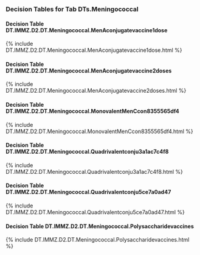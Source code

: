### Decision Tables for Tab  DTs.Meningococcal
#### Decision Table DT.IMMZ.D2.DT.Meningococcal.MenAconjugatevaccine1dose
{% include DT.IMMZ.D2.DT.Meningococcal.MenAconjugatevaccine1dose.html %}
#### Decision Table DT.IMMZ.D2.DT.Meningococcal.MenAconjugatevaccine2doses
{% include DT.IMMZ.D2.DT.Meningococcal.MenAconjugatevaccine2doses.html %}
#### Decision Table DT.IMMZ.D2.DT.Meningococcal.MonovalentMenCcon8355565df4
{% include DT.IMMZ.D2.DT.Meningococcal.MonovalentMenCcon8355565df4.html %}
#### Decision Table DT.IMMZ.D2.DT.Meningococcal.Quadrivalentconju3a1ac7c4f8
{% include DT.IMMZ.D2.DT.Meningococcal.Quadrivalentconju3a1ac7c4f8.html %}
#### Decision Table DT.IMMZ.D2.DT.Meningococcal.Quadrivalentconju5ce7a0ad47
{% include DT.IMMZ.D2.DT.Meningococcal.Quadrivalentconju5ce7a0ad47.html %}
#### Decision Table DT.IMMZ.D2.DT.Meningococcal.Polysaccharidevaccines
{% include DT.IMMZ.D2.DT.Meningococcal.Polysaccharidevaccines.html %}

